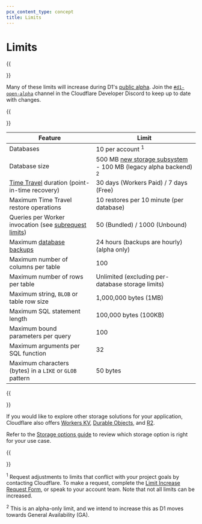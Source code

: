 ```yaml
---
pcx_content_type: concept
title: Limits
---
```


# Limits

{{<Aside type="note" heading="D1 is currently in alpha">}}

Many of these limits will increase during D1's [public alpha](/workers/platform/betas/). Join the [`#d1-open-alpha`](https://discord.gg/rrZXVVcKQF) channel in the Cloudflare Developer Discord to keep up to date with changes.

{{</Aside>}}

| Feature                                            | Limit                                        |
| -------------------------------------------------- | -------------------------------------------- | 
| Databases                                          | 10 per account <sup>1</sup>                  |
| Database size                                      | 500 MB [new storage subsystem](/d1/changelog/#new-default-storage-subsystem) - 100 MB (legacy alpha backend) <sup>2</sup>                          |
| [Time Travel](/d1/learning/time-travel/) duration (point-in-time recovery)      | 30 days (Workers Paid) / 7 days (Free)       |
| Maximum Time Travel restore operations             | 10 restores per 10 minute (per database)     |
| Queries per Worker invocation (see [subrequest limits](/workers/platform/limits/#how-many-subrequests-can-i-make))                      | 50 (Bundled) / 1000 (Unbound)
| Maximum [database backups](/d1/learning/backups/)  | 24 hours (backups are hourly) (alpha only)   |
| Maximum number of columns per table                | 100                                          |
| Maximum number of rows per table                | Unlimited (excluding per-database storage limits) |
| Maximum string, `BLOB` or table row size           | 1,000,000 bytes (1MB)                        |
| Maximum SQL statement length                       | 100,000 bytes (100KB)                        |
| Maximum bound parameters per query                 | 100                                          |
| Maximum arguments per SQL function                 | 32                                            |
| Maximum characters (bytes) in a `LIKE` or `GLOB` pattern | 50 bytes |

{{<Aside type="note">}}

If you would like to explore other storage solutions for your application, Cloudflare also offers [Workers KV](/kv/api/), [Durable Objects](/durable-objects/), and [R2](/r2/get-started/). 

Refer to the [Storage options guide](/workers/learning/storage-options/) to review which storage option is right for your use case.

{{</Aside>}}

<sup>1</sup> Request adjustments to limits that conflict with your project goals by contacting Cloudflare. To make a request, complete the [Limit Increase Request Form](https://docs.google.com/forms/d/e/1FAIpQLSd_fwAVOboH9SlutMonzbhCxuuuOmiU1L_I5O2CFbXf_XXMRg/viewform), or speak to your account team. Note that not all limits can be increased.

<sup>2</sup> This is an alpha-only limit, and we intend to increase this as D1 moves towards General Availability (GA).

